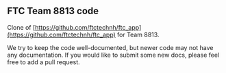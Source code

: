 ## FTC Team 8813 code  
Clone of [https://github.com/ftctechnh/ftc_app](https://github.com/ftctechnh/ftc_app) for Team 8813.

We try to keep the code well-documented, but newer code may not have any documentation. If you would like to submit some new docs, please feel free to add a pull request.
